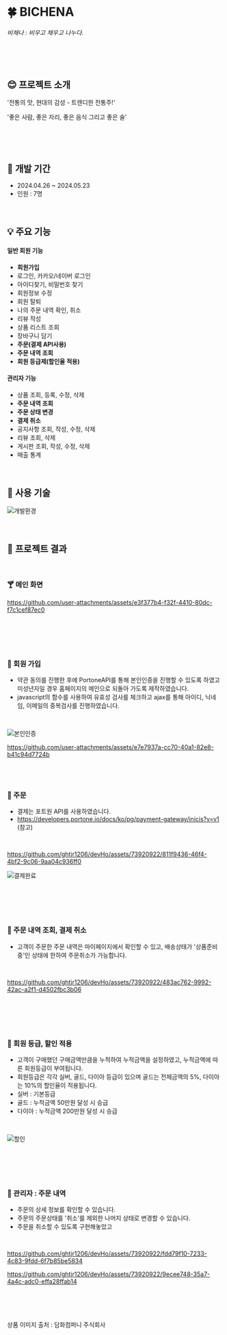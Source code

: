 # :four_leaf_clover:  BICHENA
###### 비채나 : 비우고 채우고 나누다.
<br><br>
## :blush: 프로젝트 소개 

'전통의 맛, 현대의 감성 - 트렌디한 전통주!'

'좋은 사람, 좋은 자리, 좋은 음식 그리고 좋은 술'
 
<br><br><br>

## :date: 개발 기간
- 2024.04.26 ~ 2024.05.23
- 인원 : 7명
<br><br><br>

## :bulb: 주요 기능
#### 일반 회원 기능
- __회원가입__
- 로그인, 카카오/네이버 로그인
- 아이디찾기, 비밀번호 찾기
- 회원정보 수정
- 회원 탈퇴
- 나의 주문 내역 확인, 취소
- 리뷰 작성
- 상품 리스트 조회
- 장바구니 담기
- __주문(결제 API사용)__
- __주문 내역 조회__
- __회원 등급제(할인율 적용)__
#### 관리자 기능
- 상품 조회, 등록, 수정, 삭제
- __주문 내역 조회__
- __주문 상태 변경__
- __결제 취소__
- 공지사항 조회, 작성, 수정, 삭제
- 리뷰 조회, 삭제
- 게시판 조회, 작성, 수정, 삭제
- 매출 통계
<br><br><br>

## :wrench: 사용 기술
![개발환경](https://github.com/user-attachments/assets/72813eb3-3d25-46b0-93e8-1dc7b9a38116)
<br><br><br>
## :movie_camera: 프로젝트 결과
<br>


### :cocktail: 메인 화면

https://github.com/user-attachments/assets/e3f377b4-f32f-4410-80dc-f7c1cef87ec0

<br><br><br><br>
### :raising_hand: 회원 가입

- 약관 동의를 진행한 후에 PortoneAPI를 통해 본인인증을 진행할 수 있도록 하였고 미성년자일 경우 홈페이지의 메인으로 되돌아 가도록 제작하였습니다.
- javascript의 함수를 사용하여 유효성 검사를 체크하고 ajax를 통해 아이디, 닉네임, 이메일의 중복검사를 진행하였습니다.
<br>

![본인인증](https://github.com/user-attachments/assets/922df960-f930-4a38-8b30-0d2ddc6c5c55)

https://github.com/user-attachments/assets/e7e7937a-cc70-40a1-82e8-b41c94d7724b
<br><br><br><br>
### :money_with_wings: 주문

- 결제는 포트원 API를 사용하였습니다.
- https://developers.portone.io/docs/ko/pg/payment-gateway/inicis?v=v1 (참고)
<br>

https://github.com/ghtjr1206/devHo/assets/73920922/811f9436-46f4-4bf2-9c06-9aa04c936ff0

![결제완료](https://github.com/ghtjr1206/devHo/assets/73920922/6632e85a-3aa0-416a-8b0f-8472f4d66565)

<br><br><br><br>
### :page_with_curl: 주문 내역 조회, 결제 취소

- 고객이 주문한 주문 내역은 마이페이지에서 확인할 수 있고, 배송상태가 '상품준비중'인 상태에 한하여 주문취소가 가능합니다.
<br>

https://github.com/ghtjr1206/devHo/assets/73920922/483ac762-9992-42ac-a2f1-d4502fbc3b06

<br><br><br><br>
### :page_with_curl: 회원 등급, 할인 적용

- 고객이 구매했던 구매금액만큼을 누적하여 누적금액을 설정하였고, 누적금액에 따른 회원등급이 부여됩니다.
- 회원등급은 각각 실버, 골드, 다이아 등급이 있으며 골드는 전체금액의 5%, 다이아는 10%의 할인율이 적용됩니다.
- 실버 : 기본등급
- 골드 : 누적금액 50만원 달성 시 승급
- 다이아 : 누적금액 200만원 달성 시 승급
<br>

![할인](https://github.com/ghtjr1206/devHo/assets/73920922/ccddc58b-0de8-47c0-8076-6eb674795a50)

<br><br><br><br>
### :cookie: 관리자 : 주문 내역

- 주문의 상세 정보를 확인할 수 있습니다.
- 주문의 주문상태를 '취소'를 제외한 나머지 상태로 변경할 수 있습니다.
- 주문을 취소할 수 있도록 구현해놓았고
<br>

https://github.com/ghtjr1206/devHo/assets/73920922/fdd79f10-7233-4c83-9fdd-6f7b85be5834

https://github.com/ghtjr1206/devHo/assets/73920922/9ecee748-35a7-4a4c-adc0-effa28ffab14

<br><br><br><br>
상품 이미지 출처 : 담화컴퍼니 주식회사
